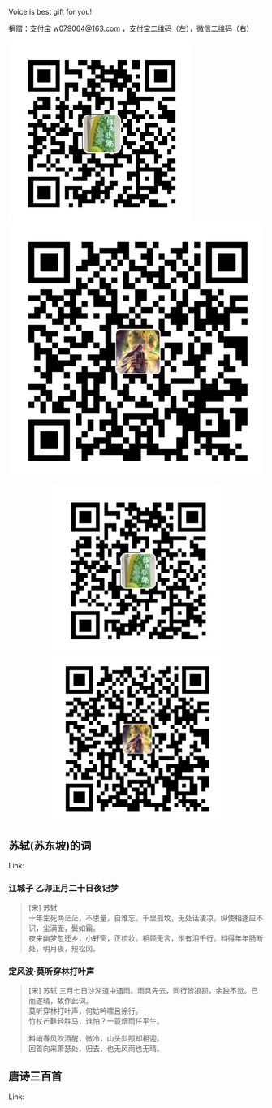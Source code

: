 Voice is best gift for you!

捐赠：支付宝 w079064@163.com ，支付宝二维码（左），微信二维码（右）

![ali](./pics/alipay_w.jpg)  ![weixin](./pics/weixinpay_w.jpg)

<div align="center">
<img src="https://github.com/wyscjm/my_voice/blob/master/pics/alipay_w.jpg" alt="" height="330" width="330" />
<img src="https://github.com/wyscjm/my_voice/blob/master/pics/weixinpay_w.jpg" alt="" height="330" width="330" /><br>
</div>



## 苏轼(苏东坡)的词

Link:

### 江城子 乙卯正月二十日夜记梦
> [宋] 苏轼   
> 十年生死两茫茫，不思量，自难忘。千里孤坟，无处话凄凉。纵使相逢应不识，尘满面，鬓如霜。   
> 夜来幽梦忽还乡，小轩窗，正梳妆。相顾无言，惟有泪千行。料得年年肠断处，明月夜，短松冈。   

### 定风波·莫听穿林打叶声
> [宋] 苏轼
> 三月七日沙湖道中遇雨。雨具先去，同行皆狼狈，余独不觉。已而遂晴，故作此词。   
> 莫听穿林打叶声，何妨吟啸且徐行。    
> 竹杖芒鞋轻胜马，谁怕？一蓑烟雨任平生。    
>    
> 料峭春风吹酒醒，微冷，山头斜照却相迎。    
> 回首向来萧瑟处，归去，也无风雨也无晴。   



## 唐诗三百首

Link:




